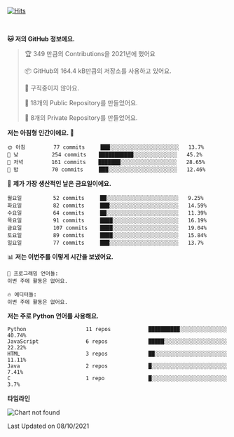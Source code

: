 [![Hits](https://hits.seeyoufarm.com/api/count/incr/badge.svg?url=https%3A%2F%2Fgithub.com%2FSoohan-Park&count_bg=%23000000&title_bg=%23828282&icon=gradle.svg&icon_color=%23FFFFFF&title=Visited&edge_flat=false)](https://hits.seeyoufarm.com)  

<br/>

<!--START_SECTION:waka-->
**🐱 저의 GitHub 정보에요.** 

> 🏆 349 만큼의 Contributions을 2021년에 했어요
 > 
> 📦 GitHub의 164.4 kB만큼의 저장소를 사용하고 있어요. 
 > 
> 🚫 구직중이지 않아요.
 > 
> 📜 18개의 Public Repository를 만들었어요. 
 > 
> 🔑 8개의 Private Repository를 만들었어요.  
 > 
**저는 아침형 인간이에요. 🐤** 

```text
🌞 아침         77 commits     ███░░░░░░░░░░░░░░░░░░░░░░   13.7% 
🌆 낮　         254 commits    ███████████░░░░░░░░░░░░░░   45.2% 
🌃 저녁         161 commits    ███████░░░░░░░░░░░░░░░░░░   28.65% 
🌙 밤　         70 commits     ███░░░░░░░░░░░░░░░░░░░░░░   12.46%

```
📅 **제가 가장 생산적인 날은 금요일이에요.** 

```text
월요일          52 commits     ██░░░░░░░░░░░░░░░░░░░░░░░   9.25% 
화요일          82 commits     ███░░░░░░░░░░░░░░░░░░░░░░   14.59% 
수요일          64 commits     ██░░░░░░░░░░░░░░░░░░░░░░░   11.39% 
목요일          91 commits     ████░░░░░░░░░░░░░░░░░░░░░   16.19% 
금요일          107 commits    ████░░░░░░░░░░░░░░░░░░░░░   19.04% 
토요일          89 commits     ████░░░░░░░░░░░░░░░░░░░░░   15.84% 
일요일          77 commits     ███░░░░░░░░░░░░░░░░░░░░░░   13.7%

```


📊 **저는 이번주를 이렇게 시간을 보냈어요.** 

```text
💬 프로그래밍 언어들: 
이번 주에 활동은 없어요.

🔥 에디터들: 
이번 주에 활동은 없어요.

```

**저는 주로 Python 언어를 사용해요.** 

```text
Python                   11 repos            ██████████░░░░░░░░░░░░░░░   40.74% 
JavaScript               6 repos             █████░░░░░░░░░░░░░░░░░░░░   22.22% 
HTML                     3 repos             ██░░░░░░░░░░░░░░░░░░░░░░░   11.11% 
Java                     2 repos             █░░░░░░░░░░░░░░░░░░░░░░░░   7.41% 
C                        1 repo              █░░░░░░░░░░░░░░░░░░░░░░░░   3.7%

```


**타임라인**

![Chart not found](https://raw.githubusercontent.com/Soohan-Park/Soohan-Park/master/charts/bar_graph.png) 


 Last Updated on 08/10/2021
<!--END_SECTION:waka-->
